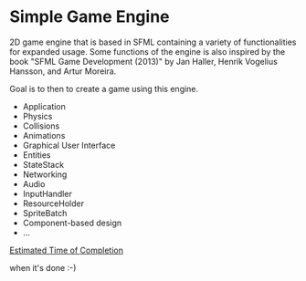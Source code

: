 # Simple Game Engine

2D game engine that is based in SFML containing a variety of functionalities for expanded usage. Some functions of the engine is also inspired by the book "SFML Game Development (2013)" by Jan Haller, Henrik Vogelius Hansson, and Artur Moreira.

Goal is to then to create a game using this engine.

- Application
- Physics
- Collisions
- Animations
- Graphical User Interface
- Entities
- StateStack
- Networking
- Audio
- InputHandler
- ResourceHolder
- SpriteBatch
- Component-based design
- ...

<ins>Estimated Time of Completion</ins>

when it's done :-)
